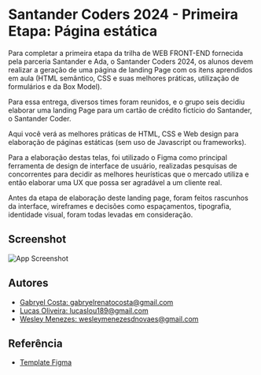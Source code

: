 
# Santander Coders 2024 - Primeira Etapa: Página estática

Para completar a primeira etapa da trilha de WEB FRONT-END fornecida pela parceria Santander e Ada, o Santander Coders 2024, os alunos devem realizar a geração de uma página de landing Page com os itens aprendidos em aula (HTML semântico, CSS e suas melhores práticas, utilização de formulários e da Box Model).

Para essa entrega, diversos times foram reunidos, e o grupo seis decidiu elaborar uma landing Page para um cartão de crédito fictício do Santander, o Santander Coder.

Aqui você verá as melhores práticas de HTML, CSS e Web design para elaboração de páginas estáticas (sem uso de Javascript ou frameworks).

Para a elaboração destas telas, foi utilizado o Figma como principal ferramenta de design de interface de usuário, realizadas pesquisas de concorrentes para decidir as melhores heurísticas que o mercado utiliza e então elaborar uma UX que possa ser agradável a um cliente real.

Antes da etapa de elaboração deste landing page, foram feitos rascunhos da interface, wireframes e decisões como espaçamentos, tipografia, identidade visual, foram todas levadas em consideração.


## Screenshot

![App Screenshot](https://res.cloudinary.com/lourencolucas/image/upload/v1723743639/SantanderCoders/Prot%C3%B3tipo_knvucr.png)


## Autores

- [Gabryel Costa: gabryelrenatocosta@gmail.com](https://github.com/gabryelcosta)
- [Lucas Oliveira: lucaslou189@gmail.com](https://github.com/lourencolucas)
- [Wesley Menezes: wesleymenezesdnovaes@gmail.com](https://github.com/xxwelldone)


## Referência

 - [Template Figma](https://www.figma.com/design/xmk6fbjhNNuCPiRhqcVmyn/Santander-Coders?node-id=0-1&t=OTmESYglvfMvcWNA-1)


